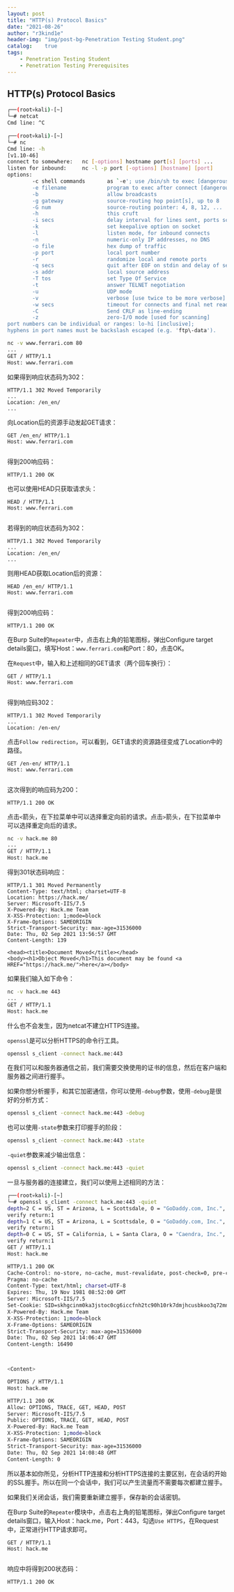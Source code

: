 ```yaml
---
layout: post
title: "HTTP(s) Protocol Basics"
date: "2021-08-26"
author: "r3kind1e"
header-img: "img/post-bg-Penetration Testing Student.png"
catalog:    true
tags: 
    - Penetration Testing Student
    - Penetration Testing Prerequisites
---
```

## HTTP(s) Protocol Basics

```bash
┌──(root💀kali)-[~]
└─# netcat           
Cmd line: ^C
                                                                                                                                                                                                                                             
┌──(root💀kali)-[~]
└─# nc                                                                                                                                                                                                                                   1 ⨯
Cmd line: -h
[v1.10-46]
connect to somewhere:   nc [-options] hostname port[s] [ports] ... 
listen for inbound:     nc -l -p port [-options] [hostname] [port]
options:
        -c shell commands       as `-e'; use /bin/sh to exec [dangerous!!]
        -e filename             program to exec after connect [dangerous!!]
        -b                      allow broadcasts
        -g gateway              source-routing hop point[s], up to 8
        -G num                  source-routing pointer: 4, 8, 12, ...
        -h                      this cruft
        -i secs                 delay interval for lines sent, ports scanned
        -k                      set keepalive option on socket
        -l                      listen mode, for inbound connects
        -n                      numeric-only IP addresses, no DNS
        -o file                 hex dump of traffic
        -p port                 local port number
        -r                      randomize local and remote ports
        -q secs                 quit after EOF on stdin and delay of secs
        -s addr                 local source address
        -T tos                  set Type Of Service
        -t                      answer TELNET negotiation
        -u                      UDP mode
        -v                      verbose [use twice to be more verbose]
        -w secs                 timeout for connects and final net reads
        -C                      Send CRLF as line-ending
        -z                      zero-I/O mode [used for scanning]
port numbers can be individual or ranges: lo-hi [inclusive];
hyphens in port names must be backslash escaped (e.g. 'ftp\-data').
```

```bash
nc -v www.ferrari.com 80
...
GET / HTTP/1.1
Host: www.ferrari.com


```

如果得到响应状态码为302：

```http
HTTP/1.1 302 Moved Temporarily
...
Location: /en_en/
...
```

向Location后的资源手动发起GET请求：

```http
GET /en_en/ HTTP/1.1
Host: www.ferrari.com


```

得到200响应码：

```http
HTTP/1.1 200 OK
```



也可以使用HEAD只获取请求头：

```http
HEAD / HTTP/1.1
Host: www.ferrari.com


```

若得到的响应状态码为302：

```http
HTTP/1.1 302 Moved Temporarily
...
Location: /en_en/
...
```

则用HEAD获取Location后的资源：

```http
HEAD /en_en/ HTTP/1.1
Host: www.ferrari.com


```

得到200响应码：

```http
HTTP/1.1 200 OK
```

在Burp Suite的`Repeater`中，点击右上角的铅笔图标，弹出Configure target details窗口，填写Host：`www.ferrari.com`和Port：80，点击OK。

在`Request`中，输入和上述相同的GET请求（两个回车换行）：

```http
GET / HTTP/1.1
Host: www.ferrari.com


```

得到响应码302：

```http
HTTP/1.1 302 Moved Temporarily
...
Location: /en-en/
```

点击`Follow redirection`，可以看到，GET请求的资源路径变成了Location中的路径。

```http
GET /en-en/ HTTP/1.1
Host: www.ferrari.com


```

这次得到的响应码为200：

```http
HTTP/1.1 200 OK
```

点击`<`箭头，在下拉菜单中可以选择重定向前的请求。点击`>`箭头，在下拉菜单中可以选择重定向后的请求。



```bash
nc -v hack.me 80
...
GET / HTTP/1.1
Host: hack.me
```

得到301状态码响应：

```http
HTTP/1.1 301 Moved Permanently
Content-Type: text/html; charset=UTF-8
Location: https://hack.me/
Server: Microsoft-IIS/7.5
X-Powered-By: Hack.me Team
X-XSS-Protection: 1;mode=block
X-Frame-Options: SAMEORIGIN
Strict-Transport-Security: max-age=31536000
Date: Thu, 02 Sep 2021 13:56:57 GMT
Content-Length: 139

<head><title>Document Moved</title></head>
<body><h1>Object Moved</h1>This document may be found <a HREF="https://hack.me/">here</a></body>
```

如果我们输入如下命令：

```bash
nc -v hack.me 443
...
GET / HTTP/1.1
Host: hack.me
```

什么也不会发生，因为netcat不建立HTTPS连接。

`openssl`是可以分析HTTPS的命令行工具。

```bash
openssl s_client -connect hack.me:443
```

在我们可以和服务器通信之前，我们需要交换使用的证书的信息，然后在客户端和服务器之间进行握手。

如果你想分析握手，和其它加密通信，你可以使用`-debug`参数，使用`-debug`是很好的分析方式：

```bash
openssl s_client -connect hack.me:443 -debug
```

也可以使用`-state`参数来打印握手的阶段：

```bash
openssl s_client -connect hack.me:443 -state
```

`-quiet`参数来减少输出信息：

```bash
openssl s_client -connect hack.me:443 -quiet
```

一旦与服务器的连接建立，我们可以使用上述相同的方法：

```bash
┌──(root💀kali)-[~]
└─# openssl s_client -connect hack.me:443 -quiet
depth=2 C = US, ST = Arizona, L = Scottsdale, O = "GoDaddy.com, Inc.", CN = Go Daddy Root Certificate Authority - G2
verify return:1
depth=1 C = US, ST = Arizona, L = Scottsdale, O = "GoDaddy.com, Inc.", OU = http://certs.godaddy.com/repository/, CN = Go Daddy Secure Certificate Authority - G2
verify return:1
depth=0 C = US, ST = California, L = Santa Clara, O = "Caendra, Inc.", CN = *.hack.me
verify return:1
GET / HTTP/1.1
Host: hack.me

HTTP/1.1 200 OK
Cache-Control: no-store, no-cache, must-revalidate, post-check=0, pre-check=0
Pragma: no-cache
Content-Type: text/html; charset=UTF-8
Expires: Thu, 19 Nov 1981 08:52:00 GMT
Server: Microsoft-IIS/7.5
Set-Cookie: SID=skhgcinm0ka3jstoc0cg6iccfnh2tc90h10rk7dmjhcusbkoo3q72mn5b9jcbggvne8tologi6q7da2ndh6lt479g79ond3i7vblae3; expires=Fri, 03-Sep-2021 14:06:47 GMT; Max-Age=86400; path=/; secure; HttpOnly
X-Powered-By: Hack.me Team
X-XSS-Protection: 1;mode=block
X-Frame-Options: SAMEORIGIN
Strict-Transport-Security: max-age=31536000
Date: Thu, 02 Sep 2021 14:06:47 GMT
Content-Length: 16490



<Content>

OPTIONS / HTTP/1.1
Host: hack.me

HTTP/1.1 200 OK
Allow: OPTIONS, TRACE, GET, HEAD, POST
Server: Microsoft-IIS/7.5
Public: OPTIONS, TRACE, GET, HEAD, POST
X-Powered-By: Hack.me Team
X-XSS-Protection: 1;mode=block
X-Frame-Options: SAMEORIGIN
Strict-Transport-Security: max-age=31536000
Date: Thu, 02 Sep 2021 14:08:48 GMT
Content-Length: 0

```

所以基本如你所见，分析HTTP连接和分析HTTPS连接的主要区别，在会话的开始的SSL握手。所以在同一个会话中，我们可以产生流量而不需要每次都建立握手。

如果我们关闭会话，我们需要重新建立握手，保存新的会话密钥。

在Burp Suite的`Repeater`模块中，点击右上角的铅笔图标，弹出Configure target details窗口，输入Host：hack.me，Port：443，勾选`Use HTTPS`，在Request中，正常进行HTTP请求即可。

```http
GET / HTTP/1.1
Host: hack.me


```

响应中将得到200状态码：

```http
HTTP/1.1 200 OK
```



